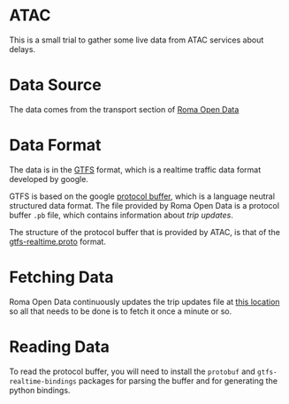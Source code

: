 # ATAC
This is a small trial to gather some live data from ATAC services about delays.

# Data Source
The data comes from the transport section of [Roma Open Data](https://dati.comune.roma.it/catalog/dataset/c_h501-d-9000)

# Data Format
The data is in the [GTFS](https://developers.google.com/transit/gtfs-realtime) format, which is a realtime traffic
data format developed by google.

GTFS is based on the google [protocol buffer](https://protobuf.dev/), which is a language neutral
structured data format. The file provided by Roma Open Data is a protocol buffer `.pb` file, which contains
information about *trip updates*.

The structure of the protocol buffer that is provided by ATAC, is that of the [gtfs-realtime.proto](gtfs-realtime.proto) format.

# Fetching Data
Roma Open Data continuously updates the trip updates file at [this location](https://dati.comune.roma.it/catalog/dataset/a7dadb4a-66ae-4eff-8ded-a102064702ba/resource/bf7577b5-ed26-4f50-a590-38b8ed4d2827/download/rome_trip_updates.pb)
so all that needs to be done is to fetch it once a minute or so.

# Reading Data
To read the protocol buffer, you will need to install the `protobuf` and `gtfs-realtime-bindings`  packages
for parsing the buffer and for generating the python bindings.